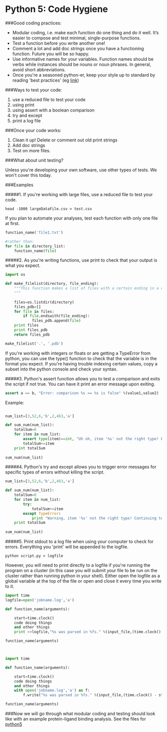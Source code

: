 # Python 5: Code Hygiene

###Good coding practices:

* Modular coding, i.e. make each function do one thing and do it well. It’s easier to compose and test minimal, single-purpose functions.
* Test a function before you write another one!
* Comment a lot and add doc strings once you have a functioning function. Future you will be so happy.
* Use informative names for your variables. Function names should be verbs while instances should be nouns or noun phrases. In general, avoid short abbreviations.
* Once you're a seasoned python-er, keep your style up to standard by reading 'best practices' (eg [link](https://www.memonic.com/user/pneff/folder/python/id/1bufp))


###Ways to test your code:

1. use a reduced file to test your code
2. using print
3. using assert with a boolean comparison
4. try and except
5. print a log file
	
	
###Once your code works:

1. Clean it up! Delete or comment out old print strings
2. Add doc strings
3. Test on more files.
	
	
###What about unit testing?
	
Unless you're developing your own software, use other types of tests. We won't cover this today.



###Examples

#####1. If you're working with large files, use a reduced file to test your code. 

```
head -1000 largeDataFile.csv > test.csv 
```

If you plan to automate your analyses, test each function with only one file at first.

``` python
function_name('file1.txt')

#rather than:
for file in directory_list:
	function_name(file)
```

#####2. As you're writing functions, use print to check that your output is what you expect.
	
```python
import os

def make_filelist(directory, file_ending):
	"""This function makes a list of files with a certain ending in a certain directory.
	"""
	
	files=os.listdir(directory)
	files_pdb=[]
	for file in files:
		if file.endswith(file_ending):
			files_pdb.append(file)
	print files
	print files_pdb
	return files_pdb

make_filelist('.', '.pdb')
```
	
If you're working with integers or floats or are getting a TypeError from python, you can use the type() function to check that the variable is in the format you expect. If you're having trouble indexing certain values, copy a subset into the python console and check your syntax.

#####3. Python's assert function allows you to test a comparison and exits the script if not true. You can have it print an error message upon exiting.

```python
assert a == b, "Error: comparison %s == %s is false" %(value1,value2)
```

Example: 
	
```python

num_list=[3,52,6,'b',2,463,'a']

def sum_num(num_list):
	totalSum=0
	for item in num_list:
		assert type(item)==int, "Uh oh, item '%s' not the right type! Exiting now." %item
		totalSum+=item
	print totalSum
			
sum_num(num_list)


```

#####4. Python's try and except allows you to trigger error messages for specific types of errors without killing the script.
	
```python
num_list=[3,52,6,'b',2,463,'a']

def sum_num(num_list):
	totalSum=0
	for item in num_list:
		try:
			totalSum+=item
		except TypeError:
			print "Warning, item '%s' not the right type! Continuing to next item" %item
	print totalSum
			
sum_num(num_list)


```

	
#####5. Print stdout to a log file when using your computer to check for errors. Everything you 'print' will be appended to the logfile. 

```
python script.py > logfile
```
	
However, you will need to print directly to a logfile if you're running the program on a cluster (in this case you will submit your file to be run on the cluster rather than running python in your shell). Either open the logfile as a global variable at the top of the file or open and close it every time you write to it.
	
```python
import time
logfile=open('jobname.log','a') 

def function_name(arguments):

	start=time.clock()
	code doing things
	and other things
	print >>logfile,"%s was parsed in %fs." %(input_file,(time.clock() - start))

function_name(arguments)



import time

def function_name(arguments):

	start=time.clock()
	code doing things
	and other things
	with open('jobname.log','a') as f:
		f.write("%s was parsed in %fs." %(input_file,(time.clock() - start)))

function_name(arguments)
```


###Now we will go through what modular coding and testing should look like with an example protein-ligand binding analysis.
See the files for [python5](python5_files.zip)



	
